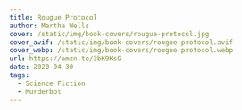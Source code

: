 ```yaml
---
title: Rougue Protocol
author: Martha Wells
cover: /static/img/book-covers/rougue-protocol.jpg
cover_avif: /static/img/book-covers/rougue-protocol.avif
cover_webp: /static/img/book-covers/rougue-protocol.webp
url: https://amzn.to/3bK9KsG
date: 2020-04-30
tags:
  - Science Fiction
  - Murderbot
---
```

